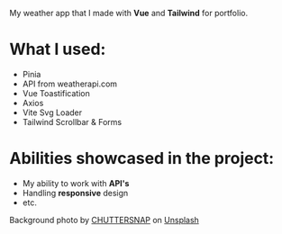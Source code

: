 My weather app that I made with **Vue** and **Tailwind** for portfolio.

# What I used:
- Pinia
- API from weatherapi.com
- Vue Toastification
- Axios
- Vite Svg Loader
- Tailwind Scrollbar & Forms

# Abilities showcased in the project:
- My ability to work with **API's**
- Handling **responsive** design
- etc.



Background photo by [CHUTTERSNAP](https://unsplash.com/@chuttersnap?utm_content=creditCopyText&utm_medium=referral&utm_source=unsplash)
on [Unsplash](https://unsplash.com/photos/white-clouds-under-blue-sky-w4WU2PZ9bPg?utm_content=creditCopyText&utm_medium=referral&utm_source=unsplash)